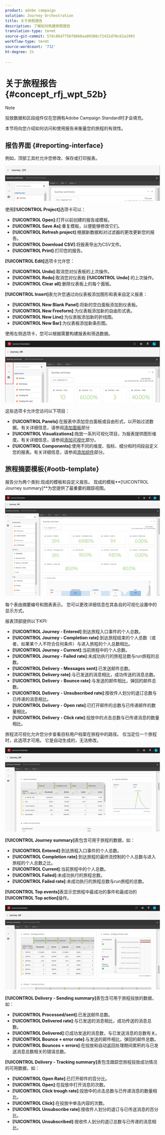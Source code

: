 ```yaml
---
product: adobe campaign
solution: Journey Orchestration
title: 关于旅程报告
description: 了解如何构建旅程报告
translation-type: tm+mt
source-git-commit: 57dc86d775bf8860aa09300cf2432d70c62a2993
workflow-type: tm+mt
source-wordcount: '732'
ht-degree: 1%

---
```



# 关于旅程报告 {#concept_rfj_wpt_52b}

>[!NOTE]
>
>投放数据和区段组件仅在您拥有Adobe Campaign Standard时才会填充。

本节将向您介绍如何访问和使用报告来衡量您的旅程的有效性。

## 报告界面 {#reporting-interface}

例如，顶部工具栏允许您修改、保存或打印报表。

![](../assets/dynamic_report_toolbar.png)

使用&#x200B;**[!UICONTROL Project]**&#x200B;选项卡可以：

* **[!UICONTROL Open]**:打开以前创建的报告或模板。
* **[!UICONTROL Save As]**:重复模板，以便能够修改它们。
* **[!UICONTROL Refresh project]**:根据新数据和对过滤器的更改更新您的报告。
* **[!UICONTROL Download CSV]**:将报表导出为CSV文件。
* **[!UICONTROL Print]**:打印您的报告。

**[!UICONTROL Edit]**&#x200B;选项卡允许您：

* **[!UICONTROL Undo]**:取消您对仪表板的上次操作。
* **[!UICONTROL Redo]**:取消您对仪表板 **[!UICONTROL Undo]** 的上次操作。
* **[!UICONTROL Clear all]**:删除仪表板上的每个面板。

**[!UICONTROL Insert]**&#x200B;表允许您通过向仪表板添加图形和表来自定义报表：

* **[!UICONTROL New Blank Panel]**:将新的空白面板添加到仪表板。
* **[!UICONTROL New Freeform]**:为仪表板添加新的自由形式表。
* **[!UICONTROL New Line]**:为仪表板添加新的折线图。
* **[!UICONTROL New Bar]**:为仪表板添加新条形图。

使用左侧选项卡，您可以根据需要构建报表和筛选数据。

![](../assets/dynamic_report_interface.png)

这些选项卡允许您访问以下项目：

* **[!UICONTROL Panels]**:在报表中添加空白面板或自由形式，以开始过滤数据。有关详细信息，请参阅[添加面板](../reporting/creating-your-journey-reports.md#adding-panels)部分
* **[!UICONTROL Visualizations]**:拖放一系列可视化项目，为报表提供图形维度。有关详细信息，请参阅[添加可视化](../reporting/creating-your-journey-reports.md#adding-visualizations)部分。
* **[!UICONTROL Components]**:使用不同的维度、指标、细分和时间段自定义您的报表。有关详细信息，请参阅[添加组件](../reporting/creating-your-journey-reports.md#adding-components)部分。

## 旅程摘要模板{#ootb-template}

报告分为两个类别:现成的模板和自定义报告。
现成的模板**[!UICONTROL Journey summary]**&#x200B;为您提供了最重要的跟踪视图。

![](../assets/dynamic_report_journey_8.png)

每个表由摘要编号和图表表示。 您可以更改详细信息在其各自的可视化设置中的显示方式。

报表顶部提供以下KPI:

* **[!UICONTROL Journey - Entered]**:到达旅程入口事件的个人总数。
* **[!UICONTROL Journey - Completion rate]**:到达旅程结束的个人总数（或者，如果某个人不符合任何条件）与进入旅程的个人总数相比。
* **[!UICONTROL Journey - Current]**:当前旅程中的个人总数。
* **[!UICONTROL Journey - Failed rate]**:未成功执行的旅程总数与run旅程的总数。
* **[!UICONTROL Delivery - Messages sent]**:已发送邮件总数。
* **[!UICONTROL Delivery rate]**:与已发送的消息相比，成功传送的消息总数。
* **[!UICONTROL Delivery - Bounce rate]**:与发送的邮件相比，弹回的邮件总数。
* **[!UICONTROL Delivery - Unsubscribed rate]**:按收件人划分的退订总数与已传递的消息相比。
* **[!UICONTROL Delivery - Open rate]**:已打开邮件的总数与已传递邮件的数量相比。
* **[!UICONTROL Delivery - Click rate]**:投放中的点击总数与已传递消息的数量相比。

旅程流可视化允许您分步查看目标用户档案在旅程中的路径。 仅当定位一个旅程时，此选项才可用。 它是自动生成的，无法修改。

![](../assets/dynamic_report_journey_10.png)

**[!UICONTROL Journey summary]**&#x200B;表包含可用于旅程的数据，如：

* **[!UICONTROL Entered]**:到达旅程入口事件的个人总数。
* **[!UICONTROL Completion rate]**:到达旅程的最终流控制的个人总数与进入旅程的个人总数之比。
* **[!UICONTROL Current]**:当前旅程中的个人总数。
* **[!UICONTROL Failed]**:未成功执行的旅程总数。
* **[!UICONTROL Failed rate]**:未成功执行的旅程总数与run旅程的总数。

**[!UICONTROL Top events]**&#x200B;表显示您旅程中最成功的事件和最成功的&#x200B;**[!UICONTROL Top action]**&#x200B;操作。

![](../assets/dynamic_report_journey_11.png)

**[!UICONTROL Delivery - Sending summary]**&#x200B;表包含可用于旅程投放的数据，如：

* **[!UICONTROL Processed/sent]**:已发送邮件总数。
* **[!UICONTROL Delivered rate]**:与已发送的消息相比，成功传送的消息总数。
* **[!UICONTROL Delivered]**:已成功发送的消息数，与已发送消息的总数有关。
* **[!UICONTROL Bounce + error rate]**:与发送的邮件相比，弹回的邮件总数。
* **[!UICONTROL Bounces + errors]**:在投放和自动返回处理期间累积的与已发送消息总数相关的错误总数。

**[!UICONTROL Delivery - Tracking summary]**&#x200B;表包含跟踪您旅程投放成功情况的可用数据，如：

* **[!UICONTROL Open Rate]**:已打开邮件的百分比。
* **[!UICONTROL Open]**:在投放中打开消息的次数。
* **[!UICONTROL Click trough rate]**:投放中的点击总数与已传递消息的数量相比。
* **[!UICONTROL Click]**:在投放中单击内容的次数。
* **[!UICONTROL Unsubscribe rate]**:按收件人划分的退订与已传送消息的百分比。
* **[!UICONTROL Unsubscribed]**:按收件人划分的退订总数与已传递的消息相比。
